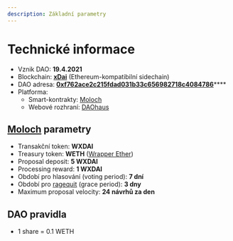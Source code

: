 ```yaml
---
description: Základní parametry
---
```


# Technické informace

* Vznik DAO: **19.4.2021**
* Blockchain: [**xDai**](navody/xdai-blockchain.md) (Ethereum-kompatibilní sidechain)
* DAO adresa: [**0xf762ace2c215fdad031b33c656982718c4084786**](https://blockscout.com/xdai/mainnet/address/0xF762aCE2c215fDad031B33c656982718c4084786/transactions)****
* Platforma:
  * Smart-kontrakty: [Moloch](navody/moloch.md)
  * Webové rozhraní: [DAOhaus](navody/dao-rozhrani.md)

## [Moloch](navody/moloch.md) parametry

* Transakční token: **WXDAI**
* Treasury token: **WETH** ([Wrapper Ether](https://weth.io))
* Proposal deposit: **5 WXDAI**
* Processing reward: **1 WXDAI**
* Období pro hlasování (voting period): **7 dní**
* Období pro [ragequit](navody/odchod-z-dao-ragequit.md) (grace period): **3 dny**
* Maximum proposal velocity: **24 návrhů za den**

## DAO pravidla

* 1 share = 0.1 WETH

